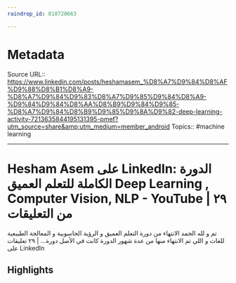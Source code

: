 ```yaml
---
raindrop_id: 810720663

---
```


# Metadata
Source URL:: https://www.linkedin.com/posts/heshamasem_%D8%A7%D9%84%D8%AF%D9%88%D8%B1%D8%A9-%D8%A7%D9%84%D9%83%D8%A7%D9%85%D9%84%D8%A9-%D9%84%D9%84%D8%AA%D8%B9%D9%84%D9%85-%D8%A7%D9%84%D8%B9%D9%85%D9%8A%D9%82-deep-learning-activity-7213635844195131395-pmef?utm_source=share&amp;utm_medium=member_android
Topics:: #machine learning

---
# Hesham Asem على LinkedIn: الدورة الكاملة للتعلم العميق Deep Learning , Computer Vision, NLP - YouTube | ٢٩ من التعليقات

تم و لله الحمد الانتهاء من دورة التعلم العميق و الرؤية الحاسوبية و المعالجة الطبيعية للغات و اللي تم الانتهاء منها من عدة شهور     الدورة كانت في الأصل دورة… | ٢٩ تعليقات على LinkedIn

## Highlights
